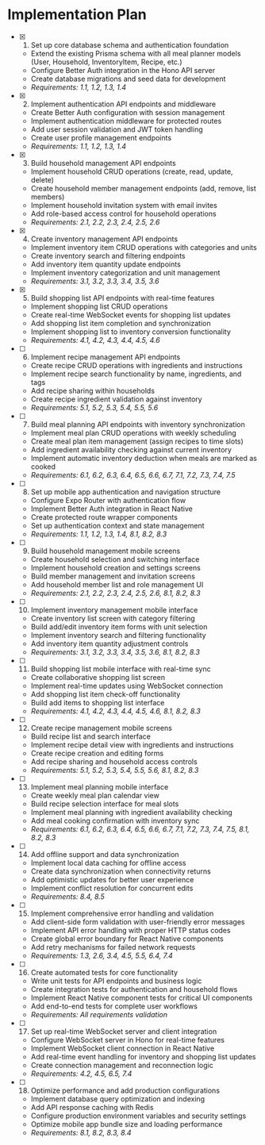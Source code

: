# Implementation Plan

- [x] 1. Set up core database schema and authentication foundation
  - Extend the existing Prisma schema with all meal planner models (User, Household, InventoryItem, Recipe, etc.)
  - Configure Better Auth integration in the Hono API server
  - Create database migrations and seed data for development
  - _Requirements: 1.1, 1.2, 1.3, 1.4_

- [x] 2. Implement authentication API endpoints and middleware
  - Create Better Auth configuration with session management
  - Implement authentication middleware for protected routes
  - Add user session validation and JWT token handling
  - Create user profile management endpoints
  - _Requirements: 1.1, 1.2, 1.3, 1.4_

- [x] 3. Build household management API endpoints
  - Implement household CRUD operations (create, read, update, delete)
  - Create household member management endpoints (add, remove, list members)
  - Implement household invitation system with email invites
  - Add role-based access control for household operations
  - _Requirements: 2.1, 2.2, 2.3, 2.4, 2.5, 2.6_

- [x] 4. Create inventory management API endpoints
  - Implement inventory item CRUD operations with categories and units
  - Create inventory search and filtering endpoints
  - Add inventory item quantity update endpoints
  - Implement inventory categorization and unit management
  - _Requirements: 3.1, 3.2, 3.3, 3.4, 3.5, 3.6_

- [x] 5. Build shopping list API endpoints with real-time features
  - Implement shopping list CRUD operations
  - Create real-time WebSocket events for shopping list updates
  - Add shopping list item completion and synchronization
  - Implement shopping list to inventory conversion functionality
  - _Requirements: 4.1, 4.2, 4.3, 4.4, 4.5, 4.6_

- [ ] 6. Implement recipe management API endpoints
  - Create recipe CRUD operations with ingredients and instructions
  - Implement recipe search functionality by name, ingredients, and tags
  - Add recipe sharing within households
  - Create recipe ingredient validation against inventory
  - _Requirements: 5.1, 5.2, 5.3, 5.4, 5.5, 5.6_

- [ ] 7. Build meal planning API endpoints with inventory synchronization
  - Implement meal plan CRUD operations with weekly scheduling
  - Create meal plan item management (assign recipes to time slots)
  - Add ingredient availability checking against current inventory
  - Implement automatic inventory deduction when meals are marked as cooked
  - _Requirements: 6.1, 6.2, 6.3, 6.4, 6.5, 6.6, 6.7, 7.1, 7.2, 7.3, 7.4, 7.5_

- [ ] 8. Set up mobile app authentication and navigation structure
  - Configure Expo Router with authentication flow
  - Implement Better Auth integration in React Native
  - Create protected route wrapper components
  - Set up authentication context and state management
  - _Requirements: 1.1, 1.2, 1.3, 1.4, 8.1, 8.2, 8.3_

- [ ] 9. Build household management mobile screens
  - Create household selection and switching interface
  - Implement household creation and settings screens
  - Build member management and invitation screens
  - Add household member list and role management UI
  - _Requirements: 2.1, 2.2, 2.3, 2.4, 2.5, 2.6, 8.1, 8.2, 8.3_

- [ ] 10. Implement inventory management mobile interface
  - Create inventory list screen with category filtering
  - Build add/edit inventory item forms with unit selection
  - Implement inventory search and filtering functionality
  - Add inventory item quantity adjustment controls
  - _Requirements: 3.1, 3.2, 3.3, 3.4, 3.5, 3.6, 8.1, 8.2, 8.3_

- [ ] 11. Build shopping list mobile interface with real-time sync
  - Create collaborative shopping list screen
  - Implement real-time updates using WebSocket connection
  - Add shopping list item check-off functionality
  - Build add items to shopping list interface
  - _Requirements: 4.1, 4.2, 4.3, 4.4, 4.5, 4.6, 8.1, 8.2, 8.3_

- [ ] 12. Create recipe management mobile screens
  - Build recipe list and search interface
  - Implement recipe detail view with ingredients and instructions
  - Create recipe creation and editing forms
  - Add recipe sharing and household access controls
  - _Requirements: 5.1, 5.2, 5.3, 5.4, 5.5, 5.6, 8.1, 8.2, 8.3_

- [ ] 13. Implement meal planning mobile interface
  - Create weekly meal plan calendar view
  - Build recipe selection interface for meal slots
  - Implement meal planning with ingredient availability checking
  - Add meal cooking confirmation with inventory sync
  - _Requirements: 6.1, 6.2, 6.3, 6.4, 6.5, 6.6, 6.7, 7.1, 7.2, 7.3, 7.4, 7.5, 8.1, 8.2, 8.3_

- [ ] 14. Add offline support and data synchronization
  - Implement local data caching for offline access
  - Create data synchronization when connectivity returns
  - Add optimistic updates for better user experience
  - Implement conflict resolution for concurrent edits
  - _Requirements: 8.4, 8.5_

- [ ] 15. Implement comprehensive error handling and validation
  - Add client-side form validation with user-friendly error messages
  - Implement API error handling with proper HTTP status codes
  - Create global error boundary for React Native components
  - Add retry mechanisms for failed network requests
  - _Requirements: 1.3, 2.6, 3.4, 4.5, 5.5, 6.4, 7.4_

- [ ] 16. Create automated tests for core functionality
  - Write unit tests for API endpoints and business logic
  - Create integration tests for authentication and household flows
  - Implement React Native component tests for critical UI components
  - Add end-to-end tests for complete user workflows
  - _Requirements: All requirements validation_

- [ ] 17. Set up real-time WebSocket server and client integration
  - Configure WebSocket server in Hono for real-time features
  - Implement WebSocket client connection in React Native
  - Add real-time event handling for inventory and shopping list updates
  - Create connection management and reconnection logic
  - _Requirements: 4.2, 4.5, 6.5, 7.4_

- [ ] 18. Optimize performance and add production configurations
  - Implement database query optimization and indexing
  - Add API response caching with Redis
  - Configure production environment variables and security settings
  - Optimize mobile app bundle size and loading performance
  - _Requirements: 8.1, 8.2, 8.3, 8.4_
